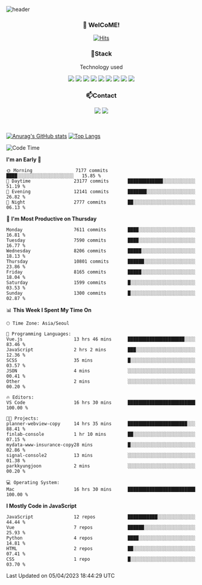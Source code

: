 ![header](https://capsule-render.vercel.app/api?type=waving&color=gradient&height=200&text=Kyungjoon&fontAlign=70&fontAlignY=40&animation=twinkling)

<h3 align="center">👋 WelCoME!</h3>

<div align=center>
  
[![Hits](https://hits.seeyoufarm.com/api/count/incr/badge.svg?url=https%3A%2F%2Fgithub.com%2Fuvula6921&count_bg=%2322BAC9&title_bg=%23827F7F&icon=iconify.svg&icon_color=%2325A27F&title=visits&edge_flat=false)](https://hits.seeyoufarm.com)
  
</div>
<h3 align="center">📌Stack</h3>
<p align="center">Technology used</p>
<div align="center"><img src="https://img.shields.io/badge/HTML5-E34F26?style=flat-square&logo=HTML5&logoColor=white"></img> <img src="https://img.shields.io/badge/CSS3-0A84FF?style=flat-square&logo=CSS3&logoColor=white"></img> <img src="https://img.shields.io/badge/JavaScript-FFCD11?style=flat-square&logo=JavaScript&logoColor=white"></img> <img src="https://img.shields.io/badge/React-00BCF6?style=flat-square&logo=React&logoColor=white"></img> <img src="https://img.shields.io/badge/jQuery-3655FF?style=flat-square&logo=jQuery&logoColor=white"></img> <img src="https://img.shields.io/badge/Ruby-E0115F?style=flat-square&logo=Ruby&logoColor=white"></img> <img src="https://img.shields.io/badge/Python-4B8BBE?style=flat-square&logo=Python&logoColor=white"></img> <img src="https://img.shields.io/badge/Vue-4FC08D?style=flat-square&logo=Vue.js&logoColor=white"></img> <img src="https://img.shields.io/badge/Nuxt-00DC82?style=flat-square&logo=Nuxt.js&logoColor=white"></img></div>

<h3 align="center">📫Contact</h3>
<div align="center"><a href="https://velog.io/@uvula6921/"><img src="https://img.shields.io/badge/Blog-20c997?style=flat-square&logo=V&logoColor=white"/></a> <a href="pkj6921@gmail.com"><img src="https://img.shields.io/badge/Gmail-EA4335?style=flat-square&logo=Gmail&logoColor=white"/></a></div>
<br>
<br>

[![Anurag's GitHub stats](https://github-readme-stats.vercel.app/api?username=uvula6921&hide=stars,issues&show_icons=true&count_private=true&theme=tokyonight)](https://github.com/anuraghazra/github-readme-stats)
[![Top Langs](https://github-readme-stats.vercel.app/api/top-langs/?username=uvula6921&hide=css,jupyter%20notebook,html&exclude_repo=uvula6921,uvula6921.github.io&layout=compact&langs_count=8)](https://github.com/anuraghazra/github-readme-stats)

<!--START_SECTION:waka-->
![Code Time](http://img.shields.io/badge/Code%20Time-1%2C510%20hrs%2036%20mins-blue)

**I'm an Early 🐤** 

```text
🌞 Morning                7177 commits        ████░░░░░░░░░░░░░░░░░░░░░   15.85 % 
🌆 Daytime                23177 commits       █████████████░░░░░░░░░░░░   51.19 % 
🌃 Evening                12141 commits       ███████░░░░░░░░░░░░░░░░░░   26.82 % 
🌙 Night                  2777 commits        ██░░░░░░░░░░░░░░░░░░░░░░░   06.13 % 
```
📅 **I'm Most Productive on Thursday** 

```text
Monday                   7611 commits        ████░░░░░░░░░░░░░░░░░░░░░   16.81 % 
Tuesday                  7590 commits        ████░░░░░░░░░░░░░░░░░░░░░   16.77 % 
Wednesday                8206 commits        █████░░░░░░░░░░░░░░░░░░░░   18.13 % 
Thursday                 10801 commits       ██████░░░░░░░░░░░░░░░░░░░   23.86 % 
Friday                   8165 commits        █████░░░░░░░░░░░░░░░░░░░░   18.04 % 
Saturday                 1599 commits        █░░░░░░░░░░░░░░░░░░░░░░░░   03.53 % 
Sunday                   1300 commits        █░░░░░░░░░░░░░░░░░░░░░░░░   02.87 % 
```


📊 **This Week I Spent My Time On** 

```text
🕑︎ Time Zone: Asia/Seoul

💬 Programming Languages: 
Vue.js                   13 hrs 46 mins      █████████████████████░░░░   83.46 % 
JavaScript               2 hrs 2 mins        ███░░░░░░░░░░░░░░░░░░░░░░   12.36 % 
SCSS                     35 mins             █░░░░░░░░░░░░░░░░░░░░░░░░   03.57 % 
JSON                     4 mins              ░░░░░░░░░░░░░░░░░░░░░░░░░   00.41 % 
Other                    2 mins              ░░░░░░░░░░░░░░░░░░░░░░░░░   00.20 % 

🔥 Editors: 
VS Code                  16 hrs 30 mins      █████████████████████████   100.00 % 

🐱‍💻 Projects: 
planner-webview-copy     14 hrs 35 mins      ██████████████████████░░░   88.41 % 
finlab-console           1 hr 10 mins        ██░░░░░░░░░░░░░░░░░░░░░░░   07.15 % 
mydata-www-insurance-copy28 mins             █░░░░░░░░░░░░░░░░░░░░░░░░   02.86 % 
signal-console2          13 mins             ░░░░░░░░░░░░░░░░░░░░░░░░░   01.38 % 
parkkyungjoon            2 mins              ░░░░░░░░░░░░░░░░░░░░░░░░░   00.20 % 

💻 Operating System: 
Mac                      16 hrs 30 mins      █████████████████████████   100.00 % 
```

**I Mostly Code in JavaScript** 

```text
JavaScript               12 repos            ███████████░░░░░░░░░░░░░░   44.44 % 
Vue                      7 repos             ██████░░░░░░░░░░░░░░░░░░░   25.93 % 
Python                   4 repos             ████░░░░░░░░░░░░░░░░░░░░░   14.81 % 
HTML                     2 repos             ██░░░░░░░░░░░░░░░░░░░░░░░   07.41 % 
CSS                      1 repo              █░░░░░░░░░░░░░░░░░░░░░░░░   03.70 % 
```




 Last Updated on 05/04/2023 18:44:29 UTC
<!--END_SECTION:waka-->

